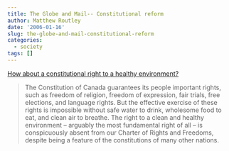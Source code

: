 ```yaml
---
title: The Globe and Mail-- Constitutional reform
author: Matthew Routley
date: '2006-01-16'
slug: the-globe-and-mail-constitutional-reform
categories:
  - society
tags: []
---
```


<p><a href="http://www.theglobeandmail.com/servlet/story/RTGAM.20060116.wcomment0116/BNStory/specialComment/?page=rss&amp;id=RTGAM.20060116.wcomment0116">How about a constitutional right to a healthy environment?</a></p>

<blockquote>
  <p>The Constitution of Canada guarantees its people important rights, such as freedom of religion, freedom of expression, fair trials, free elections, and language rights. But the effective exercise of these rights is impossible without safe water to drink, wholesome food to eat, and clean air to breathe. The right to a clean and healthy environment – arguably the most fundamental right of all – is conspicuously absent from our Charter of Rights and Freedoms, despite being a feature of the constitutions of many other nations.</p>
</blockquote>